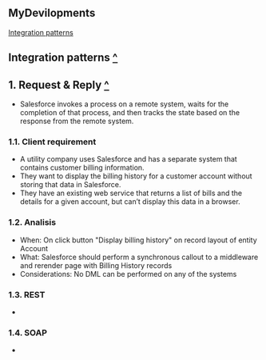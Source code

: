 ## MyDevilopments

[Integration patterns](#integration-patterns-)

## Integration patterns [^](#mydevilopments)

## 1. Request & Reply [^](#integration-patterns-)

- Salesforce invokes a process on a remote system, waits for the completion of that process, and then tracks the state based on the response from the remote system.

### 1.1. Client requirement

- A utility company uses Salesforce and has a separate system that contains customer billing information. 
- They want to display the billing history for a customer account without storing that data in Salesforce. 
- They have an existing web service that returns a list of bills and the details for a given account, but can’t display this data in a browser.

### 1.2. Analisis

- When: On click button "Display billing history" on record layout of entity Account
- What: Salesforce should perform a synchronous callout to a middleware and rerender page with Billing History records
- Considerations: No DML can be performed on any of the systems

### 1.3. REST

- 

### 1.4. SOAP

-

